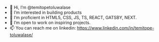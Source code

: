 - 👋 Hi, I’m @temitopetoluwalase
- 👀 I’m interested in building products
- 🌱 I’m proficient in HTML5, CSS, JS, TS, REACT, GATSBY, NEXT.
- 💞️ I’m open to work on inspiring projects.
- 📫 You can reach me on linkedin: https://www.linkedin.com/in/temitope-toluwalase/

<!---
temitopetoluwalase/temitopetoluwalase is a ✨ special ✨ repository because its `README.md` (this file) appears on your GitHub profile.
You can click the Preview link to take a look at your changes.
--->
